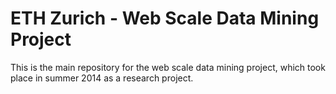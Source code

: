 # ETH Zurich - Web Scale Data Mining Project

This is the main repository for the web scale data mining project, which took place in summer 2014 as a research project.

